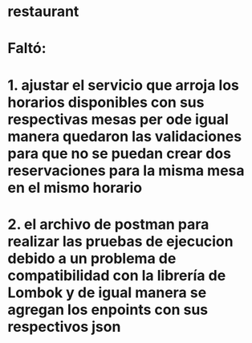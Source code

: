 # restaurant

# Faltó: 
# 1. ajustar el servicio que arroja los horarios disponibles con sus respectivas mesas per ode igual manera quedaron las validaciones para que no se puedan crear dos reservaciones para la misma mesa en el mismo horario
# 2. el archivo de postman para realizar las pruebas de ejecucion debido a un problema de compatibilidad con la librería de Lombok y de igual manera se agregan los enpoints con sus respectivos json
